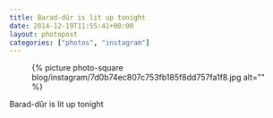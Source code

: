```yaml
---
title: Barad-dûr is lit up tonight
date: 2014-12-19T11:55:41+00:00
layout: photopost
categories: ["photos", "instagram"]
---
```


<figure class="photo photo--square">
  {% picture photo-square blog/instagram/7d0b74ec807c753fb185f8dd757fa1f8.jpg alt="" %}
</figure>

Barad-dûr is lit up tonight

